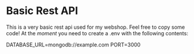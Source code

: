 Basic Rest API
==============

This is a very basic rest api used for my webshop. Feel free to copy some code!
At the _moment_ you need to create a .env with the following contents:

DATABASE_URL=mongodb://example.com
PORT=3000
